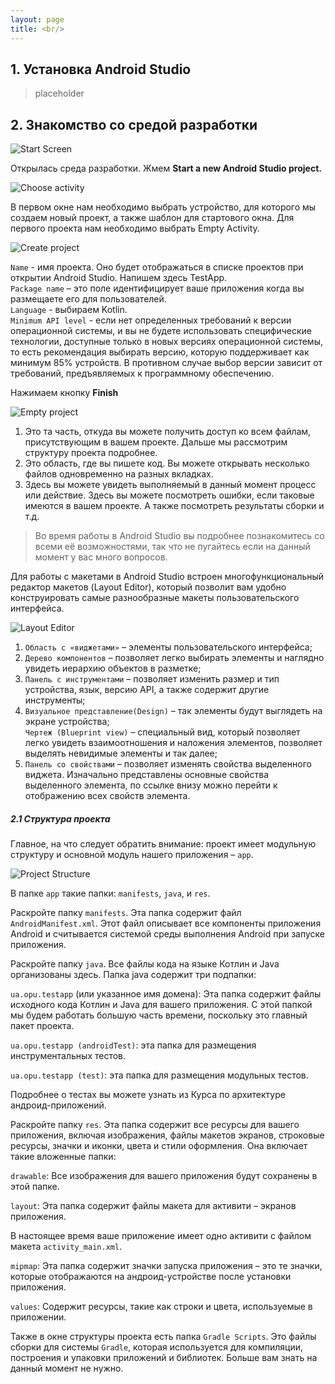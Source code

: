 ```yaml
---
layout: page
title: <br/>
---
```

## 1. Установка Android Studio
>placeholder

## 2. Знакомство со средой разработки

![Start Screen](res/drawable/start_screen.png)

Открылась среда разработки. Жмем **Start a new Android Studio project.**

![Choose activity](res/drawable/choose_activity.png)

В первом окне нам необходимо выбрать устройство, для которого мы создаем новый проект, а также шаблон для стартового окна. Для первого проекта нам необходимо выбрать Empty Activity.

![Create project](res/drawable/create_project.png)

`Name` - имя проекта. Оно будет отображаться в списке проектов при открытии Android Studio. Напишем здесь TestApp.  
`Package name`  – это поле идентифицирует ваше приложения когда вы размещаете его для пользователей.  
`Language` - выбираем Kotlin.  
`Minimum API level` - если нет определенных требований к версии операционной системы, и вы не будете использовать специфические технологии, доступные только в новых версиях операционной системы, то есть рекомендация выбирать версию, которую поддерживает как минимум 85% устройств. В противном случае выбор версии зависит от требований, предъявляемых к программному обеспечению.

Нажимаем кнопку **Finish**

![Empty project](res/drawable/empty_project.png)

1. Это та часть, откуда вы можете получить доступ ко всем файлам, присутствующим в вашем проекте. Дальше мы рассмотрим структуру проекта подробнее.
2. Это область, где вы пишете код. Вы можете открывать несколько файлов одновременно на разных вкладках.  
3. Здесь вы можете увидеть выполняемый в данный момент процесс или действие. Здесь вы можете посмотреть ошибки, если таковые имеются в вашем проекте. А также посмотреть результаты сборки и т.д.

>Во время работы в Android Studio вы подробнее познакомитесь со всеми её возможностями, так что не пугайтесь если на данный момент у вас много вопросов.

Для работы с макетами в Android Studio встроен многофункциональный редактор макетов (Layout Editor), который позволит вам удобно конструировать самые разнообразные макеты пользовательского интерфейса.

![Layout Editor](res/drawable/layout_editor.png)

1. `Область с «виджетами»` – элементы пользовательского интерфейса;
2. `Дерево компонентов` – позволяет легко выбирать элементы и наглядно увидеть иерархию объектов в разметке;
3. `Панель с инструментами` – позволяет изменить размер и тип устройства, язык, версию API, а также содержит другие инструменты;
4. `Визуальное представление(Design)` – так элементы будут выглядеть на экране устройства;  
`Чертеж (Blueprint view)` – специальный вид, который позволяет легко увидеть взаимоотношения и наложения элементов, позволяет выделять невидимые элементы и так далее;
5. `Панель со свойствами` – позволяет изменять свойства выделенного виджета. Изначально представлены основные свойства выделенного элемента, по ссылке внизу можно перейти к отображению всех свойств элемента.

##### 2.1 Структура проекта

Главное, на что следует обратить внимание: проект имеет модульную структуру и основной модуль нашего приложения – `app`.

![Project Structure](res/drawable/project_structure.png)

В папке `app` такие папки: `manifests`, `java`, и `res`.

Раскройте папку `manifests`. Эта папка содержит файл `AndroidManifest.xml`. Этот файл описывает все компоненты приложения Android и считывается системой среды выполнения Android при запуске приложения.  

Раскройте папку `java`. Все файлы кода на языке Котлин и Java организованы здесь. Папка java содержит три подпапки:  

`ua.opu.testapp` (или указанное имя домена): Эта папка содержит файлы исходного кода Котлин и Java для вашего приложения. С этой папкой мы будем работать большую часть времени, поскольку это главный пакет проекта.  

`ua.opu.testapp (androidTest)`: эта папка для размещения инструментальных тестов.

`ua.opu.testapp (test)`: эта папка для размещения модульных тестов.

Подробнее о тестах вы можете узнать из Курса по архитектуре андроид-приложений.

Раскройте папку `res`. Эта папка содержит все ресурсы для вашего приложения, включая изображения, файлы макетов экранов, строковые ресурсы, значки и иконки, цвета и стили оформления. Она включает такие вложенные папки:  

`drawable`: Все изображения для вашего приложения будут сохранены в этой папке.

`layout`: Эта папка содержит файлы макета для активити – экранов приложения.  

В настоящее время ваше приложение имеет одно активити с файлом макета `activity_main.xml`.  

`mipmap`: Эта папка содержит значки запуска приложения – это те значки, которые отображаются на андроид-устройстве после установки приложения.  

`values`: Содержит ресурсы, такие как строки и цвета, используемые в приложении.  

Также в окне структуры проекта есть папка `Gradle Scripts`. Это файлы сборки для системы `Gradle`, которая используется для компиляции, построения и упаковки приложений и библиотек. Больше вам знать на данный момент не нужно.
